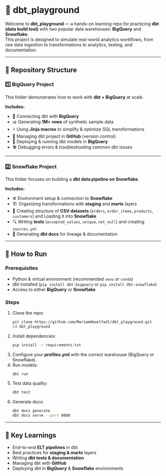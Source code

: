 # 📘 dbt_playground

Welcome to **dbt_playground**  — a hands-on learning repo for practicing **dbt (data build tool)** with two popular data warehouses: **BigQuery** and **Snowflake**.  
This project is designed to simulate real-world analytics workflows, from raw data ingestion to transformations to analytics, testing, and documentation.  

---

## 📂 Repository Structure

### 1️⃣ BigQuery Project  
This folder demonstrates how to work with **dbt + BigQuery** at scale.  

**Includes:**
- 🔗 Connecting dbt with **BigQuery**  
- 📊 Generating **1M+ rows** of synthetic sample data  
- ⚡ Using **Jinja macros** to simplify & optimize SQL transformations  
- 🌱 Managing dbt project in **GitHub** (version control)  
- 🚀 Deploying & running dbt models in **BigQuery**  
- 🛠 Debugging errors & troubleshooting common dbt issues  

---

### 2️⃣ Snowflake Project  
This folder focuses on building a **dbt data pipeline on Snowflake**.  

**Includes:**
- ⚙️ Environment setup & connection to **Snowflake**  
- 🏗 Organizing transformations with **staging** and **marts** layers  
- 📂 Creating structure of  **CSV datasets** (`orders`, `order_items`, `products`, `customers`) and Loading it into **Snowflake**   
- 🔍 Writing **tests** (`accepted_values`, `unique`, `not_null`) and creating `sources.yml`  
- 📖 Generating **dbt docs** for lineage & documentation  

---

## 🚀 How to Run

### Prerequisites
- Python & virtual environment (recommended `venv` or `conda`)  
- dbt installed (`pip install dbt-bigquery` or `pip install dbt-snowflake`)  
- Access to either **BigQuery** or **Snowflake**  

### Steps
1. Clone the repo:
   ```bash
   git clone https://github.com/MariamAboelfadl/dbt_playground.git
   cd dbt_playground
   ```
2. Install dependencies:
   ```bash
   pip install -r requirements.txt
   ```
3. Configure your **profiles.yml** with the correct warehouse (BigQuery or Snowflake).  
4. Run models:
   ```bash
   dbt run
   ```
5. Test data quality:
   ```bash
   dbt test
   ```
6. Generate docs:
   ```bash
   dbt docs generate
   dbt docs serve --port 8080
   ```



---

## 🧪 Key Learnings
- End-to-end **ELT pipelines** in dbt  
- Best practices for **staging & marts** layers  
- Writing **dbt tests & documentation**  
- Managing dbt with **GitHub**  
- Deploying dbt in **BigQuery** & **Snowflake** environments  


